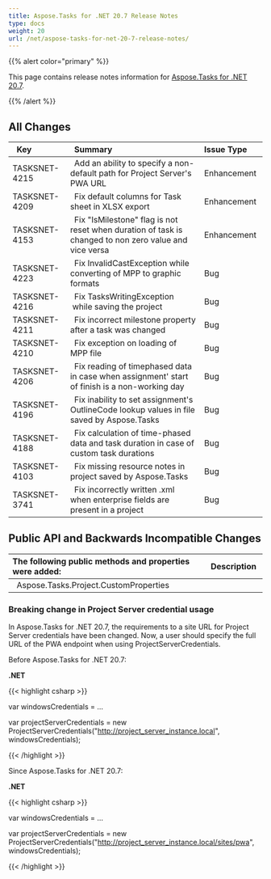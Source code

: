 ```yaml
---
title: Aspose.Tasks for .NET 20.7 Release Notes
type: docs
weight: 20
url: /net/aspose-tasks-for-net-20-7-release-notes/
---
```


{{% alert color="primary" %}} 

This page contains release notes information for [Aspose.Tasks for .NET 20.7](https://downloads.aspose.com/tasks/net/new-releases/-aspose.tasks-for-.net-20.7/).

{{% /alert %}} 
## **All Changes**

|` `**Key** |` `**Summary** |**Issue Type** |
| :- | :- | :- |
|TASKSNET-4215 |` `Add an ability to specify a non-default path for Project Server's PWA URL |Enhancement |
|TASKSNET-4209 |` `Fix default columns for Task sheet in XLSX export |Enhancement |
|TASKSNET-4153 |` `Fix "IsMilestone" flag is not reset when duration of task is changed to non zero value and vice versa |Enhancement |
|TASKSNET-4223 |` `Fix InvalidCastException while converting of MPP to graphic formats |Bug |
|TASKSNET-4216 |` `Fix TasksWritingException  while saving the project |Bug |
|TASKSNET-4211 |` `Fix incorrect milestone property after a task was changed |Bug |
|TASKSNET-4210 |` `Fix exception on loading of MPP file |Bug |
|TASKSNET-4206 |` `Fix reading of timephased data in case when assignment' start of finish is a non-working day |Bug |
|TASKSNET-4196 |` `Fix inability to set assignment's OutlineCode lookup values in file saved by Aspose.Tasks |Bug |
|TASKSNET-4188 |` `Fix calculation of time-phased data and task duration in case of custom task durations |Bug |
|TASKSNET-4103 |` `Fix missing resource notes in project saved by Aspose.Tasks |Bug |
|TASKSNET-3741 |` `Fix incorrectly written .xml when enterprise fields are present in a project |Bug |

## **Public API and Backwards Incompatible Changes**

|**The following public methods and properties were added:** |` `**Description** |
| :- | :- |
|` `Aspose.Tasks.Project.CustomProperties | |
### **Breaking change in Project Server credential usage**
In Aspose.Tasks for .NET 20.7, the requirements to a site URL for Project Server credentials have been changed.
Now, a user should specify the full URL of the PWA endpoint when using ProjectServerCredentials.

Before Aspose.Tasks for .NET 20.7:

**.NET**

{{< highlight csharp >}}

var windowsCredentials = ...

var projectServerCredentials = new ProjectServerCredentials("http://project_server_instance.local", windowsCredentials);

{{< /highlight >}}

Since Aspose.Tasks for .NET 20.7:

**.NET**

{{< highlight csharp >}}

var windowsCredentials = ...

var projectServerCredentials = new ProjectServerCredentials("http://project_server_instance.local/sites/pwa", windowsCredentials);

{{< /highlight >}}
